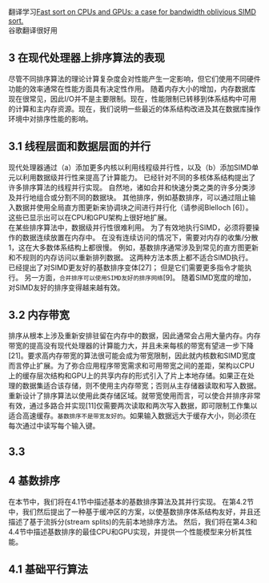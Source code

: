 翻译学习[Fast sort on CPUs and GPUs: a case for bandwidth oblivious SIMD sort.](https://www.researchgate.net/publication/221213255_Fast_sort_on_CPUs_and_GPUs_a_case_for_bandwidth_oblivious_SIMD_sort)  
谷歌翻译很好用
## 3 在现代处理器上排序算法的表现

尽管不同排序算法的理论计算复杂度会对性能产生一定影响，但它们使用不同硬件功能的效率通常在性能方面具有决定性作用。 随着内存大小的增加，内存数据库现在很常见，因此I/O并不是主要限制。现在，性能限制已转移到体系结构中可用的计算和主内存资源。现在，我们说明一些最近的体系结构改进及其在数据库操作环境中对排序性能的影响。
## 3.1 线程层面和数据层面的并行
现代处理器通过（a）添加更多内核以利用线程级并行性，以及（b）添加SIMD单元以利用数据级并行性来提高了计算能力。 已经针对不同的多核体系结构提出了许多排序算法的线程并行实现。 自然地，诸如合并和快速分类之类的许多分类涉及并行地组合或分割不同的数据块。 其他排序，例如基数排序，可以通过阻止输入数据并使用全局直方图更新来协调块之间进行并行化（请参阅Blelloch [6]）。 这些已显示出可以在CPU和GPU架构上很好地扩展。  
在某些排序算法中，数据级并行性很难利用。 为了有效地执行SIMD，必须将要操作的数据连续放置在内存中。 在没有连续访问的情况下，需要对内存的收集/分散1，这在大多数体系结构上都很慢。 例如，基数排序通常涉及到常见的直方图更新和不规则的内存访问以重新排列数据。 这两种方法本质上都不适合SIMD执行。 已经提出了对SIMD更友好的基数排序变体[27]； 但是它们需要更多指令才能执行。 另一方面，`合并排序可以使用SIMD友好的排序网络`[9]。 随着SIMD宽度的增加，对SIMD友好的排序变得越来越有效。  
## 3.2 内存带宽
排序从根本上涉及重新安排驻留在内存中的数据，因此通常会占用大量内存。内存带宽的提高没有现代处理器的计算能力大，并且未来每核的带宽有望进一步下降[21]。要求高内存带宽的算法很可能会成为带宽限制，因此就内核数和SIMD宽度而言停止扩展。为了弥合应用程序带宽需求和可用带宽之间的差距，架构以CPU上的缓存层次结构和GPU上的共享内存的形式引入了片上本地存储。如果正在处理的数据集适合该存储，则不使用主内存带宽；否则从主存储器读取和写入数据。重新设计了排序算法以使用此类存储区域。就带宽使用而言，可以使合并排序非常有效，通过多路合并实现[11]仅需要两次读取和两次写入数据，即可限制工作集以适合高速缓存。`基数排序不是带宽友好的`。如果输入数据远大于缓存大小，则必须在每次通过中读写每个输入键。  
## 3.3 
## 4 基数排序
在本节中，我们将在4.1节中描述基本的基数排序算法及其并行实现。 在第4.2节中，我们然后提出了一种基于缓冲区的方案，以使基数排序体系结构友好，并且还描述了基于流拆分(stream splits)的先前本地排序方法。 然后，我们将在第4.3和4.4节中描述基数排序的最佳CPU和GPU实现，并提供一个性能模型来分析其性能。  
## 4.1 基础平行算法
